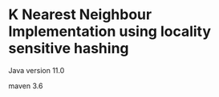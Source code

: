 # K Nearest Neighbour Implementation using locality sensitive hashing



Java version 11.0

maven 3.6

